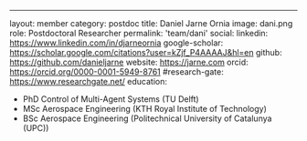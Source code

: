 ---
layout: member
category: postdoc
title: Daniel Jarne Ornia
image: dani.png
role: Postdoctoral Researcher
permalink: 'team/dani'
social:
    linkedin: https://www.linkedin.com/in/djarneornia
    google-scholar: https://scholar.google.com/citations?user=kZjf_P4AAAAJ&hl=en
    github: https://github.com/danieljarne
    website: https://jarne.com
    orcid: https://orcid.org/0000-0001-5949-8761
    #research-gate: https://www.researchgate.net/
education:
 - PhD Control of Multi-Agent Systems (TU Delft)
 - MSc Aerospace Engineering (KTH Royal Institute of Technology)
 - BSc Aerospace Engineering (Politechnical University of Catalunya (UPC))
